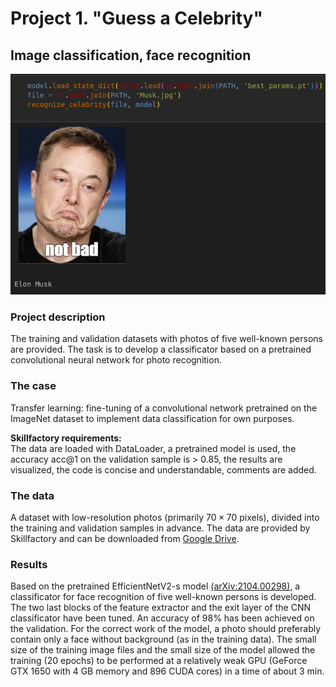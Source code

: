 # Project 1. "Guess a Celebrity"
## Image classification, face recognition

![](figs/output.png)

### Project description
The training and validation datasets with photos of five well-known persons are provided. The task is to develop a classificator based on a pretrained convolutional neural network for photo recognition.

### The case  
Transfer learning: fine-tuning of a convolutional network pretrained on the ImageNet dataset to implement data classification for own purposes.

**Skillfactory requirements:**  
The data are loaded with DataLoader, a pretrained model is used, the accuracy acc@1 on the validation sample is > 0.85, the results are visualized, the code is concise and understandable, comments are added.

### The data
A dataset with low-resolution photos (primarily $70\times70$ pixels), divided into the training and validation samples in advance. 
The data are provided by Skillfactory and can be downloaded from [Google Drive](https://drive.google.com/file/d/120xqh0mYtYZ1Qh7vr-XFzjPbSKivLJjA/view?usp=sharing). 

### Results
Based on the pretrained EfficientNetV2-s model [(arXiv:2104.00298)](https://arxiv.org/abs/2104.00298), a classificator for face recognition of five well-known persons is developed. The two last blocks of the feature extractor and the exit layer of the CNN classificator have been tuned. An accuracy of 98% has been achieved on the validation. For the correct work of the model, a photo should preferably contain only a face without background (as in the training data). The small size of the training image files and the small size of the model allowed the training (20 epochs) to be performed at a relatively weak GPU (GeForce GTX 1650 with 4 GB memory and 896 CUDA cores) in a time of about 3 min.